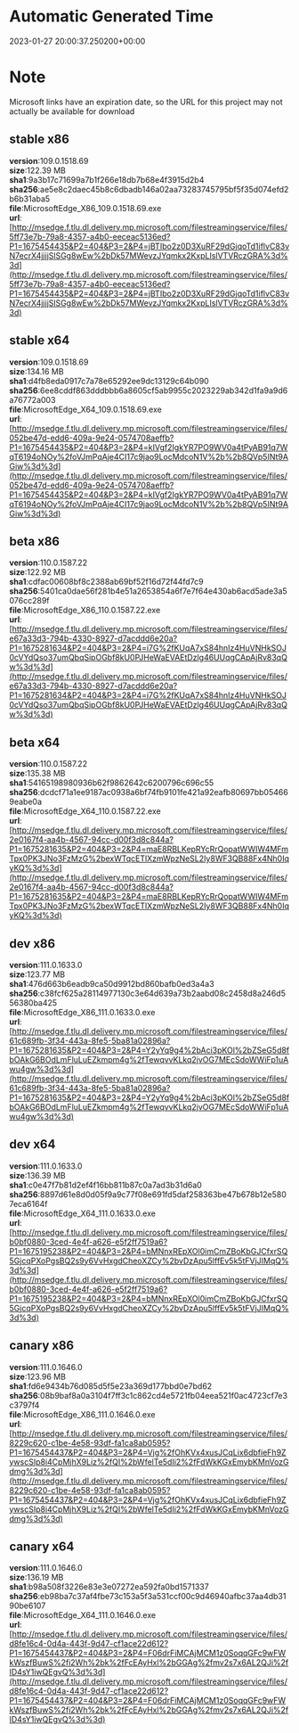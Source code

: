# Automatic Generated Time
2023-01-27 20:00:37.250200+00:00

# Note
Microsoft links have an expiration date, so the URL for this project may not actually be available for download

## stable x86
**version**:109.0.1518.69  
**size**:122.39 MB  
**sha1**:9a3b17c71699a7b1f266e18db7b68e4f3915d2b4  
**sha256**:ae5e8c2daec45b8c6dbadb146a02aa73283745795bf5f35d074efd2b6b31aba5  
**file**:MicrosoftEdge_X86_109.0.1518.69.exe  
**url**:[http://msedge.f.tlu.dl.delivery.mp.microsoft.com/filestreamingservice/files/5ff73e7b-79a8-4357-a4b0-eeceac5136ed?P1=1675454435&P2=404&P3=2&P4=jBTIbo2z0D3XuRF29dGjqoTd1iflvC83vN7ecrX4jjjjSlSGg8wEw%2bDk57MWevzJYqmkx2KxpLIslVTVRczGRA%3d%3d](http://msedge.f.tlu.dl.delivery.mp.microsoft.com/filestreamingservice/files/5ff73e7b-79a8-4357-a4b0-eeceac5136ed?P1=1675454435&P2=404&P3=2&P4=jBTIbo2z0D3XuRF29dGjqoTd1iflvC83vN7ecrX4jjjjSlSGg8wEw%2bDk57MWevzJYqmkx2KxpLIslVTVRczGRA%3d%3d)  

## stable x64
**version**:109.0.1518.69  
**size**:134.16 MB  
**sha1**:d4fb8eda0917c7a78e65292ee9dc13129c64b090  
**sha256**:6ee8cddf863dddbbb6a8605cf5ab9955c2023229ab342d1fa9a9d6a76772a003  
**file**:MicrosoftEdge_X64_109.0.1518.69.exe  
**url**:[http://msedge.f.tlu.dl.delivery.mp.microsoft.com/filestreamingservice/files/052be47d-edd6-409a-9e24-0574708aeffb?P1=1675454435&P2=404&P3=2&P4=kIVgf2IgkYR7PO9WV0a4tPyAB91q7WqT6194oNOy%2foVJmPqAje4CI17c9jao9LocMdcoN1V%2b%2b8QVp5INt9AGiw%3d%3d](http://msedge.f.tlu.dl.delivery.mp.microsoft.com/filestreamingservice/files/052be47d-edd6-409a-9e24-0574708aeffb?P1=1675454435&P2=404&P3=2&P4=kIVgf2IgkYR7PO9WV0a4tPyAB91q7WqT6194oNOy%2foVJmPqAje4CI17c9jao9LocMdcoN1V%2b%2b8QVp5INt9AGiw%3d%3d)  

## beta x86
**version**:110.0.1587.22  
**size**:122.92 MB  
**sha1**:cdfac00608bf8c2388ab69bf52f16d72f44fd7c9  
**sha256**:5401ca0dae56f281b4e51a2653854a6f7e7f64e430ab6acd5ade3a5076cc289f  
**file**:MicrosoftEdge_X86_110.0.1587.22.exe  
**url**:[http://msedge.f.tlu.dl.delivery.mp.microsoft.com/filestreamingservice/files/e67a33d3-794b-4330-8927-d7acddd6e20a?P1=1675281634&P2=404&P3=2&P4=i7G%2fKUqA7xS84hnIz4HuVNHkSOJ0cVYdQso37umQbqSipOGbf8kU0PJHeWaEVAEtDzlg46UUqgCApAjRv83qQw%3d%3d](http://msedge.f.tlu.dl.delivery.mp.microsoft.com/filestreamingservice/files/e67a33d3-794b-4330-8927-d7acddd6e20a?P1=1675281634&P2=404&P3=2&P4=i7G%2fKUqA7xS84hnIz4HuVNHkSOJ0cVYdQso37umQbqSipOGbf8kU0PJHeWaEVAEtDzlg46UUqgCApAjRv83qQw%3d%3d)  

## beta x64
**version**:110.0.1587.22  
**size**:135.38 MB  
**sha1**:54165198980936b62f9862642c6200796c696c55  
**sha256**:dcdcf71a1ee9187ac0938a6bf74fb9101fe421a92eafb80697bb054669eabe0a  
**file**:MicrosoftEdge_X64_110.0.1587.22.exe  
**url**:[http://msedge.f.tlu.dl.delivery.mp.microsoft.com/filestreamingservice/files/2e0167f4-aa4b-4567-94cc-d00f3d8c844a?P1=1675281635&P2=404&P3=2&P4=maE8RBLKepRYcRrQopatWWIW4MFmTpx0PK3JNo3FzMzG%2bexWTqcETlXzmWpzNeSL2Iy8WF3QB88Fx4Nh0IqyKQ%3d%3d](http://msedge.f.tlu.dl.delivery.mp.microsoft.com/filestreamingservice/files/2e0167f4-aa4b-4567-94cc-d00f3d8c844a?P1=1675281635&P2=404&P3=2&P4=maE8RBLKepRYcRrQopatWWIW4MFmTpx0PK3JNo3FzMzG%2bexWTqcETlXzmWpzNeSL2Iy8WF3QB88Fx4Nh0IqyKQ%3d%3d)  

## dev x86
**version**:111.0.1633.0  
**size**:123.77 MB  
**sha1**:476d663b6eadb9ca50d9912bd860bafb0ed3a4a3  
**sha256**:c38fcf625a28114977130c3e64d639a73b2aabd08c2458d8a246d556380ba425  
**file**:MicrosoftEdge_X86_111.0.1633.0.exe  
**url**:[http://msedge.f.tlu.dl.delivery.mp.microsoft.com/filestreamingservice/files/61c689fb-3f34-443a-8fe5-5ba81a02896a?P1=1675281635&P2=404&P3=2&P4=Y2yYq9g4%2bAci3pKOl%2bZSeG5d8fbOAkG6BOdLmFluLuEZkmpm4g%2fTewqvvKLkq2jvOG7MEcSdoWWiFp1uAwu4gw%3d%3d](http://msedge.f.tlu.dl.delivery.mp.microsoft.com/filestreamingservice/files/61c689fb-3f34-443a-8fe5-5ba81a02896a?P1=1675281635&P2=404&P3=2&P4=Y2yYq9g4%2bAci3pKOl%2bZSeG5d8fbOAkG6BOdLmFluLuEZkmpm4g%2fTewqvvKLkq2jvOG7MEcSdoWWiFp1uAwu4gw%3d%3d)  

## dev x64
**version**:111.0.1633.0  
**size**:136.39 MB  
**sha1**:c0e47f7b81d2ef4f16bb811b87c0a7ad3b31d6a0  
**sha256**:8897d61e8d0d05f9a9c77f08e691fd5daf258363be47b678b12e5807eca6164f  
**file**:MicrosoftEdge_X64_111.0.1633.0.exe  
**url**:[http://msedge.f.tlu.dl.delivery.mp.microsoft.com/filestreamingservice/files/b0bf0880-3ced-4e4f-a626-e5f2ff7519a6?P1=1675195238&P2=404&P3=2&P4=bMNnxREpXOl0imCmZBoKbGJCfxrSQ5GjcqPXoPgsBQ2s9y6VvHxgdCheoXZCy%2bvDzApu5lffEv5k5tFVjJIMqQ%3d%3d](http://msedge.f.tlu.dl.delivery.mp.microsoft.com/filestreamingservice/files/b0bf0880-3ced-4e4f-a626-e5f2ff7519a6?P1=1675195238&P2=404&P3=2&P4=bMNnxREpXOl0imCmZBoKbGJCfxrSQ5GjcqPXoPgsBQ2s9y6VvHxgdCheoXZCy%2bvDzApu5lffEv5k5tFVjJIMqQ%3d%3d)  

## canary x86
**version**:111.0.1646.0  
**size**:123.96 MB  
**sha1**:fd6e9434b76d085d5f5e23a369d177bbd0e7bd62  
**sha256**:08b9baf8a0a3104f7ff3c1c862cd4e5721fb04eea521f0ac4723cf7e3c3797f4  
**file**:MicrosoftEdge_X86_111.0.1646.0.exe  
**url**:[http://msedge.f.tlu.dl.delivery.mp.microsoft.com/filestreamingservice/files/8229c620-c1be-4e58-93df-fa1ca8ab0595?P1=1675454437&P2=404&P3=2&P4=Vjg%2fOhKVx4xusJCqLix6dbfieFh9ZywscSIp8i4CpMjhX9Liz%2fQI%2bWfelTe5dIi2%2fFdWkKGxEmybKMnVozGdmg%3d%3d](http://msedge.f.tlu.dl.delivery.mp.microsoft.com/filestreamingservice/files/8229c620-c1be-4e58-93df-fa1ca8ab0595?P1=1675454437&P2=404&P3=2&P4=Vjg%2fOhKVx4xusJCqLix6dbfieFh9ZywscSIp8i4CpMjhX9Liz%2fQI%2bWfelTe5dIi2%2fFdWkKGxEmybKMnVozGdmg%3d%3d)  

## canary x64
**version**:111.0.1646.0  
**size**:136.19 MB  
**sha1**:b98a508f3226e83e3e07272ea592fa0bd1571337  
**sha256**:eb98ba7c37af4fbe73c153a5f3a531ccf00c9d46940afbc37aa4db3190be6107  
**file**:MicrosoftEdge_X64_111.0.1646.0.exe  
**url**:[http://msedge.f.tlu.dl.delivery.mp.microsoft.com/filestreamingservice/files/d8fe16c4-0d4a-443f-9d47-cf1ace22d612?P1=1675454437&P2=404&P3=2&P4=F06drFiMCAjMCM1z0SoqqGFc9wFWkWszfBuwS%2fi2Wh%2bk%2fFcEAyHxl%2bGGAg%2fmv2s7x6AL2QJi%2fID4sY1iwQEgvQ%3d%3d](http://msedge.f.tlu.dl.delivery.mp.microsoft.com/filestreamingservice/files/d8fe16c4-0d4a-443f-9d47-cf1ace22d612?P1=1675454437&P2=404&P3=2&P4=F06drFiMCAjMCM1z0SoqqGFc9wFWkWszfBuwS%2fi2Wh%2bk%2fFcEAyHxl%2bGGAg%2fmv2s7x6AL2QJi%2fID4sY1iwQEgvQ%3d%3d)  

